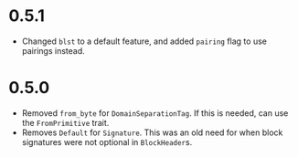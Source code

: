 # 0.5.1

- Changed `blst` to a default feature, and added `pairing` flag to use pairings instead.
# 0.5.0 

- Removed `from_byte` for `DomainSeparationTag`. If this is needed, can use the `FromPrimitive` trait.
- Removes `Default` for `Signature`. This was an old need for when block signatures were not optional in `BlockHeader`s.